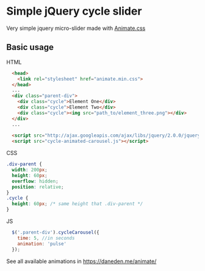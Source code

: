 # Simple jQuery cycle slider
Very simple jquery micro-slider made with [Animate.css](https://github.com/daneden/animate.css)

## Basic usage
HTML
```html
  <head>
    <link rel="stylesheet" href="animate.min.css">
  </head>
  ...
  <div class="parent-div">
    <div class="cycle">Element One</div>
    <div class="cycle">Element Two</div>
    <div class="cycle"><img src="path_to/element_three.png"></div>
  </div>
  ...
  
  <script src="http://ajax.googleapis.com/ajax/libs/jquery/2.0.0/jquery.min.js"></script>
  <script src="cycle-animated-carousel.js"></script>
```

CSS
```css
.div-parent {
  width: 200px;
  height: 60px;
  overflow: hidden;
  position: relative;
}
.cycle {
  height: 60px; /* same height that .div-parent */
}
```

JS
```javascript
  $('.parent-div').cycleCarousel({
    time: 5, //in seconds
    animation: 'pulse'
  });
```
See all available animations in https://daneden.me/animate/


